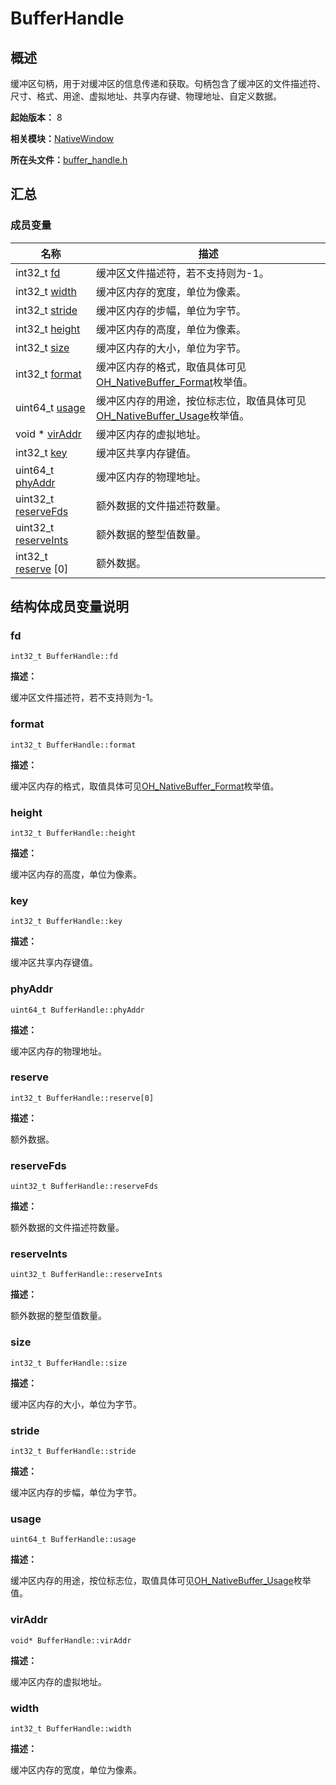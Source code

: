 # BufferHandle


## 概述

缓冲区句柄，用于对缓冲区的信息传递和获取。句柄包含了缓冲区的文件描述符、尺寸、格式、用途、虚拟地址、共享内存键、物理地址、自定义数据。

**起始版本：** 8

**相关模块：**[NativeWindow](_native_window.md)

**所在头文件：**[buffer_handle.h](buffer__handle_8h.md)

## 汇总


### 成员变量

| 名称 | 描述 | 
| -------- | -------- |
| int32_t [fd](#fd) | 缓冲区文件描述符，若不支持则为-1。  | 
| int32_t [width](#width) | 缓冲区内存的宽度，单位为像素。  | 
| int32_t [stride](#stride) | 缓冲区内存的步幅，单位为字节。  | 
| int32_t [height](#height) | 缓冲区内存的高度，单位为像素。  | 
| int32_t [size](#size) | 缓冲区内存的大小，单位为字节。  | 
| int32_t [format](#format) | 缓冲区内存的格式，取值具体可见[OH_NativeBuffer_Format](_o_h___native_buffer.md#oh_nativebuffer_format-1)枚举值。  | 
| uint64_t [usage](#usage) | 缓冲区内存的用途，按位标志位，取值具体可见[OH_NativeBuffer_Usage](_o_h___native_buffer.md#oh_nativebuffer_usage-1)枚举值。  | 
| void \* [virAddr](#viraddr) | 缓冲区内存的虚拟地址。  | 
| int32_t [key](#key) | 缓冲区共享内存键值。  | 
| uint64_t [phyAddr](#phyaddr) | 缓冲区内存的物理地址。  | 
| uint32_t [reserveFds](#reservefds) | 额外数据的文件描述符数量。  | 
| uint32_t [reserveInts](#reserveints) | 额外数据的整型值数量。  | 
| int32_t [reserve](#reserve) [0] | 额外数据。  | 


## 结构体成员变量说明


### fd

```
int32_t BufferHandle::fd
```

**描述：**

缓冲区文件描述符，若不支持则为-1。


### format

```
int32_t BufferHandle::format
```

**描述：**

缓冲区内存的格式，取值具体可见[OH_NativeBuffer_Format](_o_h___native_buffer.md#oh_nativebuffer_format-1)枚举值。


### height

```
int32_t BufferHandle::height
```

**描述：**

缓冲区内存的高度，单位为像素。


### key

```
int32_t BufferHandle::key
```

**描述：**

缓冲区共享内存键值。


### phyAddr

```
uint64_t BufferHandle::phyAddr
```

**描述：**

缓冲区内存的物理地址。


### reserve

```
int32_t BufferHandle::reserve[0]
```

**描述：**

额外数据。


### reserveFds

```
uint32_t BufferHandle::reserveFds
```

**描述：**

额外数据的文件描述符数量。


### reserveInts

```
uint32_t BufferHandle::reserveInts
```

**描述：**

额外数据的整型值数量。


### size

```
int32_t BufferHandle::size
```

**描述：**

缓冲区内存的大小，单位为字节。


### stride

```
int32_t BufferHandle::stride
```

**描述：**

缓冲区内存的步幅，单位为字节。


### usage

```
uint64_t BufferHandle::usage
```

**描述：**

缓冲区内存的用途，按位标志位，取值具体可见[OH_NativeBuffer_Usage](_o_h___native_buffer.md#oh_nativebuffer_usage-1)枚举值。


### virAddr

```
void* BufferHandle::virAddr
```

**描述：**

缓冲区内存的虚拟地址。


### width

```
int32_t BufferHandle::width
```

**描述：**

缓冲区内存的宽度，单位为像素。
